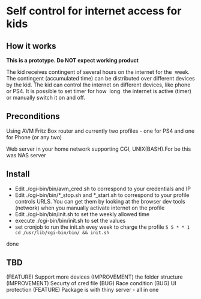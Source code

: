 # Self control for internet access for kids 
## How it works 

**This is a prototype. Do NOT expect working product**

The kid receives contingent of several hours on the internet for the  week. The contingent (accumulated time) can be distributed over different devices by the kid.
The kid can control the internet on different devices, like phone or PS4. It is possible to set timer for how  long  the internet is active (timer) or manually switch it on and off. 

## Preconditions

Using AVM Fritz Box router and currently two profiles - one for PS4 and one for Phone (or any two)

Web server in your home network supporting CGI, UNIX(BASH).For be this was NAS server 

## Install 

- Edit ./cgi-bin/bin/avm_cred.sh to correspond to your credentials and IP
- Edit ./cgi-bin/bin/\*_stop.sh and \*_start.sh to correspond to your  profile controls URLS. You can get them by looking at the browser dev tools (network) when you manually activate internet on the profile 
- Edit ./cgi-bin/bin/init.sh to set the  weekly allowed time 
- execute ./cgi-bin/bin/init.sh to set the values 
- set cronjob to run the init.sh evey week to charge the profile 
`5 5 * * 1 cd /usr/lib/cgi-bin/bin/ && init.sh` 

done 

## TBD

(FEATURE) Support more devices 
(IMPROVEMENT) the folder structure 
(IMPROVEMENT) Securty of cred file
(BUG) Race condition
(BUG) UI protection
(FEATURE) Package is with thiny server - all in one 
